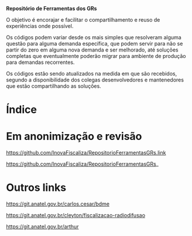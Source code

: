**Repositório de Ferramentas dos GRs** 

O objetivo é encorajar e facilitar o compartilhamento e reuso de experiências onde possível.

Os códigos podem variar desde os mais simples que resolveram alguma questão para alguma demanda específica, que podem servir para não se partir do zero em alguma nova demanda e ser melhorado, até soluções completas que eventualmente poderão migrar para ambiente de produção para demandas recorrentes.

Os códigos estão sendo atualizados na medida em que são recebidos, segundo a disponibilidade dos colegas desenvolvedores e mantenedores que estão compartilhando as soluções.

# Índice

# Em anonimização e revisão

https://github.com/InovaFiscaliza/RepositorioFerramentasGRs.link

https://github.com/InovaFiscaliza/RepositorioFerramentasGRs_

# Outros links

https://git.anatel.gov.br/carlos.cesar/bdme

https://git.anatel.gov.br/cleyton/fiscalizacao-radiodifusao

https://git.anatel.gov.br/arthur
